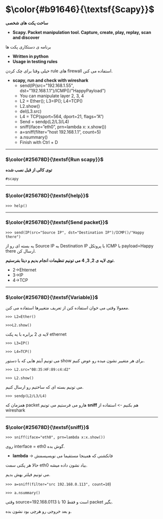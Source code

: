 $\color{#b91646}{\textsf{Scapy}}$
==================================

**ساخت پکت های شخصی**

- **Scapy. Packet manipulation tool. Capture, create, play, replay, scan and discover**

برنامه ی دستکاری پکت ها

- **Written in python**
- **Usage in testing rules**

خیلی وقتا برای چک کردن rule های firewall استفاده می کنن.

- **scapy, run and check with wireshark**
  - send(IP(src="192.168.1.55", dst="192.168.1.1")/ICMP()/"HappyPayload")
  - You can manipulate layer 2, 3, 4
  - L2 = Ether(); L3=IP(); L4=TCP()
  - L2.show()
  - del(L3.src)
  - L4 = TCP(sport=564, dport=21, flags=”A”)
  - Send = sendp(L2/L3/L4)
  - sniff(iface=”eth0”, prn=lambda x: x.show())
  - a=sniff(filter=”host 192.168.1.1”, count=5)
  - a.nsummary()
  - Finish with Ctrl + D
 ____________________________
 ### $\color{#25678D}{\textsf{Run scapy}}$

**توی کالی از قبل نصب شده**

`#scapy`

________________________________

### $\color{#25678D}{\textsf{help}}$

`>>> help()`
________________________________________
### $\color{#25678D}{\textsf{Send packet}}$
`>>> send(IP(src="Source IP", dst="Destination IP")/ICMP()/"Happy there")`

یه بسته ای رو از Source IP به Destination IP با پروتکل ICMP با payload=Happy there ارسال کن.

**توی لایه ی 2, 3, 4 می تونیم تنظیمات انجام بدیم و دیتا بفرستیم.**

- 2->Ehternet
- 3->IP
- 4->TCP
_______________________________
### $\color{#25678D}{\textsf{Variable}}$
معمولا وقتی می خوان استفاده کنن از تعریف متغییرها استفاده می کنن.

`>>> L2=Ether()`

`>>>L2.show()`

لایه ی 2 برابره با یه پکت ethernet

`>>> L3=IP()`

`>>> L4=TCP()`

می تونیم آیتم هایی که با دستور show برای هر متغییر نشون میده رو عوض کنیم.

`>>> L2.src="08:35:HF:89:c4:d2"`

`>>> L2.show()`

می تونیم بسته ای که ساختیم رو ارسال کنیم.

`>>> sendp(L2/L3/L4)`

همزمان که packet هارو می فرستیم می تونیم **sniff** هم بکنیم -> استفاده از wireshark
_____________________
### $\color{#25678D}{\textsf{sniff}}$

`>>> sniff(iface="eth0", prn=lambda x:x.show())`

روی interface = eth0 گوش بده.

- **lambda** -> فانکشنی که همینجا مستقیما می نویسیسمش

حالا هر پکتی سمت eth0 بیاد نشون داده میشه.


می تونیم فیلتر بهش بدیم.

`>>> a=sniff(filter="src 192.168.0.113", count=10`)

`>>> a.nsummary()`

وقتی source=192.168.0113 است و فقط 10 تا packet بگیر.



و بعد خروجی رو هرچی بود نشون بده.
